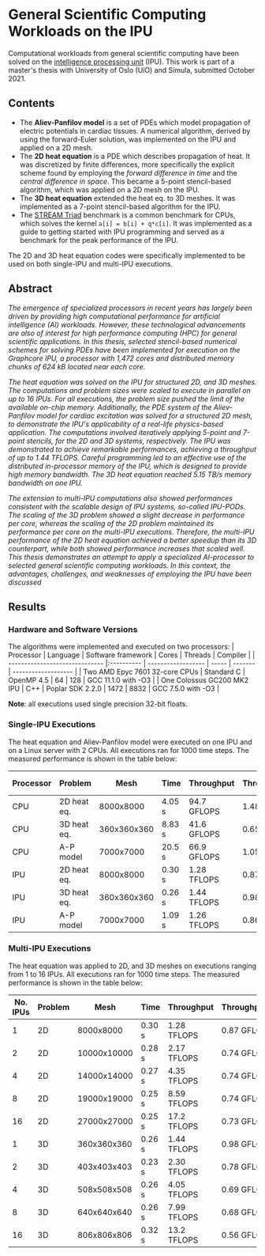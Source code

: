 # General Scientific Computing Workloads on the IPU

Computational workloads from general scientific computing have been solved on the [intelligence processing unit](https://www.graphcore.ai/products/ipu) (IPU). This work is part of a master's thesis with University of Oslo (UiO) and Simula, submitted October 2021.

## Contents

* The **Aliev-Panfilov model** is a set of PDEs which model propagation of electric potentials in cardiac tissues. A numerical algorithm, derived by using the forward-Euler solution, was implemented on the IPU and applied on a 2D mesh.
* The **2D heat equation** is a PDE which describes propagation of heat. It was discretized by finite differences, more specifically the explicit scheme found by employing the *forward difference in time* and the *central difference in space*. This became a 5-point stencil-based algorithm, which was applied on a 2D mesh on the IPU.
* The **3D heat equation** extended the heat eq. to 3D meshes. It was implemented as a 7-point stencil-based algorithm for the IPU.
* The [STREAM Triad](http://www.cs.virginia.edu/stream/) benchmark is a common benchmark for CPUs, which solves the kernel `a[i] = b[i] + q*c[i]`. It was implemented as a guide to getting started with IPU programming and served as a benchmark for the peak performance of the IPU.

The 2D and 3D heat equation codes were specifically implemented to be used on both single-IPU and multi-IPU executions.

## Abstract

*The emergence of specialized processors in recent years has largely been driven by providing high computational performance for artificial intelligence (AI) workloads. However, these technological advancements are also of interest for high performance computing (HPC) for general scientific applications. In this thesis, selected stencil-based numerical schemes for solving PDEs have been implemented for execution on the Graphcore IPU, a processor with 1,472 cores and distributed memory chunks of 624 kB located near each core.*

*The heat equation was solved on the IPU for structured 2D, and 3D meshes. The computations and problem sizes were scaled to execute in parallel on up to 16 IPUs. For all executions, the problem size pushed the limit of the available on-chip memory. Additionally, the PDE system of the Aliev-Panfilov model for cardiac excitation was solved for a structured 2D mesh, to demonstrate the IPU's applicability of a real-life physics-based application. The computations involved iteratively applying 5-point and 7-point stencils, for the 2D and 3D systems, respectively. The IPU was demonstrated to achieve remarkable performances, achieving a throughput of up to 1.44 TFLOPS. Careful programming led to an effective use of the distributed in-processor memory of the IPU, which is designed to provide high memory bandwidth. The 3D heat equation reached 5.15 TB/s memory bandwidth on one IPU.*

*The extension to multi-IPU computations also showed performances consistent with the scalable design of IPU systems, so-called IPU-PODs. The scaling of the 3D problem showed a slight decrease in performance per core, whereas the scaling of the 2D problem maintained its performance per core on the multi-IPU executions. Therefore, the multi-IPU performance of the 2D heat equation achieved a better speedup than its 3D counterpart, while both showed performance increases that scaled well. This thesis demonstrates an attempt to apply a specialized AI-processor to selected general scientific computing workloads. In this context, the advantages, challenges, and weaknesses of employing the IPU have been discussed*

## Results

### Hardware and Software Versions
The algorithms were implemented and executed on two processors:
| Processor                      | Language   | Software framework | Cores | Threads | Compiler            |
| ------------------------------ |:---------- | ------------------ | ----- | ------- | ------------------- |
| Two AMD Epyc 7601 32-core CPUs | Standard C | OpenMP 4.5         | 64    | 128     | GCC 11.1.0 with -O3 |
| One Colossus GC200 MK2 IPU     | C++        | Poplar SDK 2.2.0   | 1472  | 8832    | GCC 7.5.0 with -O3  |

**Note**: all executions used single precision 32-bit floats.

### Single-IPU Executions

The heat equation and Aliev-Panfilov model were executed on one IPU and on a Linux server with 2 CPUs. All executions ran for 1000 time steps. The measured performance is shown in the table below:

| Processor | Problem     | Mesh        | Time   | Throughput  | Throughput/core  | Minimal Bandwidth |
| --------- | ----------- | ----------- | ------ | ----------- | ---------------- | ----------------- |
| CPU       | 2D heat eq. | 8000x8000   | 4.05 s | 94.7 GFLOPS | 1.48 GFLOPS | 126.4 GB/s        |
| CPU       | 3D heat eq. | 360x360x360 | 8.83 s | 41.6 GFLOPS | 0.65 GFLOPS | 42.3 GB/s         |
| CPU       | A-P model   | 7000x7000   | 20.5 s | 66.9 GFLOPS | 1.05 GFLOPS | 19.1 GB/s         |
| IPU       | 2D heat eq. | 8000x8000   | 0.30 s | 1.28 TFLOPS | 0.87 GFLOPS | 4.28 TB/s         |
| IPU       | 3D heat eq. | 360x360x360 | 0.26 s | 1.44 TFLOPS | 0.98 GFLOPS | 5.15 TB/s         |
| IPU       | A-P model   | 7000x7000   | 1.09 s | 1.26 TFLOPS | 0.86 GFLOPS | 1.45 TB/s         |

### Multi-IPU Executions

The heat equation was applied to 2D, and 3D meshes on executions ranging from 1 to 16 IPUs. All executions ran for 1000 time steps. The measured performance is shown in the table below:

| No. IPUs | Problem | Mesh        | Time   | Throughput  | Throughput/core  | Minimal Bandwidth |
| -------- | ------- | ----------- | ------ | ----------- | ---------------- | ----------------- |
| 1        | 2D      | 8000x8000   | 0.30 s | 1.28 TFLOPS | 0.87 GFLOPS | 4.28 GB/s         |
| 2        | 2D      | 10000x10000 | 0.28 s | 2.17 TFLOPS | 0.74 GFLOPS | 7.20 GB/s         |
| 4        | 2D      | 14000x14000 | 0.27 s | 4.35 TFLOPS | 0.74 GFLOPS | 14.6 GB/s         |
| 8        | 2D      | 19000x19000 | 0.25 s | 8.59 TFLOPS | 0.74 GFLOPS | 29.1 GB/s         |
| 16       | 2D      | 27000x27000 | 0.25 s | 17.2 TFLOPS | 0.73 GFLOPS | 58.9 GB/s         |
| 1        | 3D      | 360x360x360 | 0.26 s | 1.44 TFLOPS | 0.98 GFLOPS | 5.15 GB/s         |
| 2        | 3D      | 403x403x403 | 0.23 s | 2.30 TFLOPS | 0.78 GFLOPS | 8.30 GB/s         |
| 4        | 3D      | 508x508x508 | 0.26 s | 4.05 TFLOPS | 0.69 GFLOPS | 14.7 GB/s         |
| 8        | 3D      | 640x640x640 | 0.26 s | 7.99 TFLOPS | 0.68 GFLOPS | 29.1 GB/s         |
| 16       | 3D      | 806x806x806 | 0.32 s | 13.2 TFLOPS | 0.56 GFLOPS | 48.0 GB/s         |
